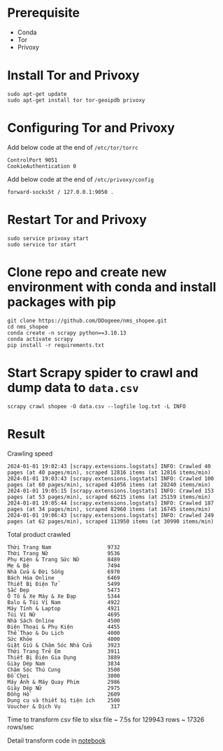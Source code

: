 # Prerequisite
- Conda
- Tor
- Privoxy

# Install Tor and Privoxy
```
sudo apt-get update
sudo apt-get install tor tor-geoipdb privoxy
```

# Configuring Tor and Privoxy

Add below code at the end of `/etc/tor/torrc`
```
ControlPort 9051
CookieAuthentication 0
```

Add below code at the end of `/etc/privoxy/config`
```
forward-socks5t / 127.0.0.1:9050 .
```
# Restart Tor and Privoxy
```
sudo service privoxy start
sudo service tor start
```

# Clone repo and create new environment with conda and install packages with pip
```
git clone https://github.com/DDogeee/nms_shopee.git
cd nms_shopee
conda create -n scrapy python==3.10.13
conda activate scrapy
pip install -r requirements.txt
```

# Start Scrapy spider to crawl and dump data to `data.csv`
```
scrapy crawl shopee -O data.csv --logfile log.txt -L INFO
```

# Result 
Crawling speed
```
2024-01-01 19:02:43 [scrapy.extensions.logstats] INFO: Crawled 40 pages (at 40 pages/min), scraped 12816 items (at 12816 items/min)
2024-01-01 19:03:43 [scrapy.extensions.logstats] INFO: Crawled 100 pages (at 60 pages/min), scraped 41056 items (at 28240 items/min)
2024-01-01 19:05:15 [scrapy.extensions.logstats] INFO: Crawled 153 pages (at 53 pages/min), scraped 66215 items (at 25159 items/min)
2024-01-01 19:05:44 [scrapy.extensions.logstats] INFO: Crawled 187 pages (at 34 pages/min), scraped 82960 items (at 16745 items/min)
2024-01-01 19:06:43 [scrapy.extensions.logstats] INFO: Crawled 249 pages (at 62 pages/min), scraped 113950 items (at 30990 items/min)
```

Total product crawled
```
Thời Trang Nam                  9732
Thời Trang Nữ                   9536
Phụ Kiện & Trang Sức Nữ         8489
Mẹ & Bé                         7494
Nhà Cửa & Đời Sống              6970
Bách Hóa Online                 6469
Thiết Bị Điện Tử                5499
Sắc Đẹp                         5473
Ô Tô & Xe Máy & Xe Đạp          5344
Balo & Túi Ví Nam               4922
Máy Tính & Laptop               4921
Túi Ví Nữ                       4695
Nhà Sách Online                 4500
Điện Thoại & Phụ Kiện           4455
Thể Thao & Du Lịch              4000
Sức Khỏe                        4000
Giặt Giũ & Chăm Sóc Nhà Cửa     3923
Thời Trang Trẻ Em               3911
Thiết Bị Điện Gia Dụng          3889
Giày Dép Nam                    3834
Chăm Sóc Thú Cưng               3500
Đồ Chơi                         3000
Máy Ảnh & Máy Quay Phim         2986
Giày Dép Nữ                     2975
Đồng Hồ                         2609
Dụng cụ và thiết bị tiện ích    2500
Voucher & Dịch Vụ                317
```

Time to transform csv file to xlsx file
~ 7.5s for 129943 rows ~ 17326 rows/sec

Detail transform code in [notebook](notebook.ipynb)


